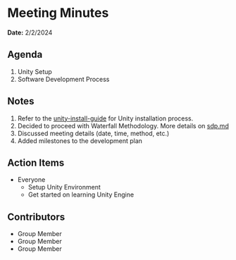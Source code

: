# Meeting Minutes
**Date:** 2/2/2024

## Agenda
1. Unity Setup
2. Software Development Process

## Notes
1. Refer to the [unity-install-guide](https://github.com/WinterBlue-CEG4110/Team-Project/blob/MI-00-unity-install-guide/unity-install-guide.md) for Unity installation process. 
2. Decided to proceed with Waterfall Methodology. More details on [sdp.md](https://github.com/WinterBlue-CEG4110/Team-Project/blob/MI-00-unity-install-guide/sdp.md)
3. Discussed meeting details (date, time, method, etc.)
4. Added milestones to the development plan

## Action Items
* Everyone 
    * Setup Unity Environment
    * Get started on learning Unity Engine

## Contributors
* Group Member
* Group Member
* Group Member
